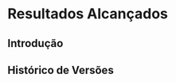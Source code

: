 <div class="body">

# Resultados Alcançados

## Introdução

<div align="justify">



</div>

## Histórico de Versões



</div>
